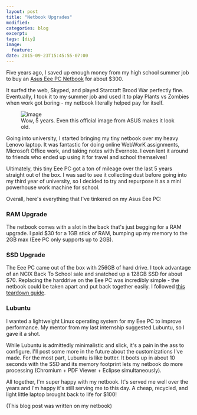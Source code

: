 ```yaml
---
layout: post
title: "Netbook Upgrades"
modified:
categories: blog
excerpt:
tags: [diy]
image:
  feature:
date: 2015-09-23T15:45:55-07:00
---
```


Five years ago, I saved up enough money from my high school summer job to buy an [Asus Eee PC Netbook](https://www.asus.com/Notebooks/Eee_PC_1015PEM/) for about $300.

It surfed the web, Skyped, and played Starcraft Brood War perfectly fine. Eventually, I took it to my summer job and used it to play Plants vs Zombies when work got boring - my netbook literally helped pay for itself.

<figure>
        <img src="https://www.asus.com/media/global/products/4Bf6sc0o5FMGABzh/P_500.jpg" alt="image">
        <figcaption>Wow, 5 years. Even this official image from ASUS makes it look old.</figcaption>
</figure>

Going into university, I started bringing my tiny netbook over my heavy Lenovo laptop. It was fantastic for doing online WebWorK assignments, Microsoft Office work, and taking notes with Evernote. I even lent it around to friends who ended up using it for travel and school themselves!

Ultimately, this tiny Eee PC got a ton of mileage over the last 5 years straight out of the box. I was sad to see it collecting dust before going into my third year of university, so I decided to try and repurpose it as a mini powerhouse work machine for school.

Overall, here's everything that I've tinkered on my Asus Eee PC:

### RAM Upgrade ###
The netbook comes with a slot in the back that's just begging for a RAM upgrade. I paid $30 for a 1GB stick of RAM, bumping up my memory to the 2GB max (Eee PC only supports up to 2GB).

### SSD Upgrade ###
The Eee PC came out of the box with 256GB of hard drive. I took advantage of an NCIX Back To School sale and snatched up a 128GB SSD for about $70. Replacing the harddrive on the Eee PC was incredibly simple - the netbook could be taken apart and put back together easily. I followed [this teardown guide](http://www.insidemylaptop.com/disassemble-asus-eee-pc-1015px-netbook/).

### Lubuntu ###
I wanted a lightweight Linux operating system for my Eee PC to improve performance. My mentor from my last internship suggested Lubuntu, so I gave it a shot.

While Lubuntu is admittedly minimalistic and slick, it's a pain in the ass to configure. I'll post some more in the future about the customizations I've made. For the most part, Lubuntu is like butter. It boots up in about 10 seconds with the SSD and its memory footprint lets my netbook do more processing (Chromium + PDF Viewer + Eclipse simultaneously).

All together, I'm super happy with my netbook. It's served me well over the years and I'm happy it's still serving me to this day. A cheap, recycled, and light little laptop brought back to life for $100!

(This blog post was written on my netbook)
